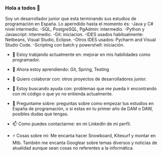 ### Hola a todos 👋

Soy un desarrollador junior que esta terminando sus estudios de programación en España. Lo aperndido hasta el momento és:
-Java y C# nivel intermedio.
-SQL, PostgreSQL, PgAdmin: intermedio.
-Python y Javascript: intermedio.
-Git: iniciacion.
-IDES usados habitualmente: Netbeans, Visual Studio, Eclipse.
-Otros IDES usados: Pycharm and Visual Studio Code.
-Scripting con batch y powershell: iniciación.

- 🔭 Estoy trabjando actualmente en: mejorar en mis habilidades como programador.
  
- 🌱 Ahora estoy aprendiendo: Git, Spring, Testing
  
- 👯 Quiero colaborar con: otros proyectos de desarrolladores junior.
  
- 🤔 Estoy buscando ayuda con: problemas que me pueda ir encontrando con mi código o que yo no entienda actualmente.
  
- 💬 Preguntame sobre: preguntas sobre como empezar tus estudios en España de programación, o si estas en tu primer año de DAM o DAW, posibles dudas que tengas.
  
- 📫 Como puedes contactarme: en mi LinkedIn de mi perfil.
  
- ⚡ Cosas sobre mi: Me encanta hacer Snowboard, Kitesurf y montar en Mtb. También me encanta Googlear sobre temas diversos y noticias de atualidad aunque sean cosas no referentes a la informática.
